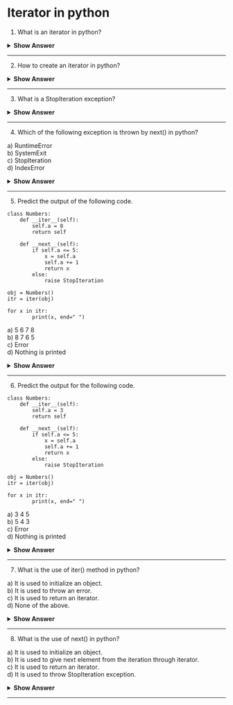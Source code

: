 # Iterator in python


1. What is an iterator in python?
<details><summary> <b>Show Answer</b> </summary> 
  
> Iterator allows to iterate or traverse through all the values of collection in python. It has two methods __iter__() and __next__(). iter() method is similar to init() method, as it is used to initializing the objects but, it returns an iterator. next() method is used to get the next element of the iteration.   

For example:
```python3
l = [1,2,3]
m =iter(l)

print(next(m))   #output: 1
print(next(m))   #output: 2
print(next(m))   #output: 3 
```
or 
  
```python3
l = [1,2,3]
m =iter(l)

for i in m:
    if i<=len(l):
        print(i, end=" ")    #output: 1 2 3
```
</details>

---
2. How to create an iterator in python?
<details><summary> <b>Show Answer</b> </summary> 
  
> To create a custom iterator in python we can use __iter__() and __next__() method inside a class.

```python3
class Numbers:
    def __iter__(self):
        self.a = 1
        return self

    def __next__(self):
        if self.a <= 5:
            x = self.a
            self.a += 1
            return x
        else:
            raise StopIteration     # to stop the iteration.    

obj = Numbers()
itr = iter(obj)

for x in itr:
        print(x, end=" ")     # output: 1 2 3 4 5
```
</details> 

---
3. What is a StopIteration exception?
<details><summary> <b>Show Answer</b> </summary> 
  
> In python, it is raised by next() method when there is no element to be present for iteration. 
  </details>

---
4. Which of the following exception is thrown by next() in python?

a) RuntimeError    
b) SystemExit    
c) StopIteration     
d) IndexError    
<details><summary> <b>Show Answer</b> </summary> 
  
> Option c)
</details>

---
5. Predict the output of the following code.
```python3
class Numbers:
    def __iter__(self):
        self.a = 8
        return self

    def __next__(self):
        if self.a <= 5:
            x = self.a
            self.a += 1
            return x
        else:
            raise StopIteration

obj = Numbers()
itr = iter(obj)

for x in itr:
        print(x, end=" ")
```
a) 5 6 7 8  
b) 8 7 6 5  
c) Error  
d) Nothing is printed  
<details><summary> <b>Show Answer</b> </summary> 
  
> Option d)
<details><summary> <b>Explanation</b> </summary> 
  
> As the current value of a is more than 5, it will raise StopIteration exception and prints nothing in output screen.
  </details>
</details>
  
---
6. Predict the output for the following code.
```python3
class Numbers:
    def __iter__(self):
        self.a = 3
        return self

    def __next__(self):
        if self.a <= 5:
            x = self.a
            self.a += 1
            return x
        else:
            raise StopIteration

obj = Numbers()
itr = iter(obj)

for x in itr:
        print(x, end=" ")
```
a) 3 4 5  
b) 5 4 3  
c) Error  
d) Nothing is printed   
<details><summary> <b>Show Answer</b> </summary> 
  
> Option a)
<details><summary> <b>Explanation</b> </summary> 
  
> The initial value of a is 3 and it will increment by 1 untill it reaches 5 in __next__() method. Therefore, we will get 3, 4 and 5 as an output.  
  </details>
</details>

---
7. What is the use of iter() method in python?

a) It is used to initialize an object.  
b) It is used to throw an error.  
c) It is used to return an iterator.  
d) None of the above.  
<details><summary> <b>Show Answer</b> </summary> 
  
> Option c)
<details><summary> <b>Explanation</b> </summary> 
  
> It returns an iterator and converts an iterable to an iterator. 
  </details>
</details>

---
8. What is the use of next() in python?

a) It is used to initialize an object.  
b) It is used to give next element from the iteration through iterator.  
c) It is used to return an iterator.  
d) It is used to throw StopIteration exception.  
<details><summary> <b>Show Answer</b> </summary> 
  
> Option b)
<details><summary> <b>Explanation</b> </summary> 
  
> next() method, in python, returns the next element from iterator.
  </details>
</details> 
  
---





